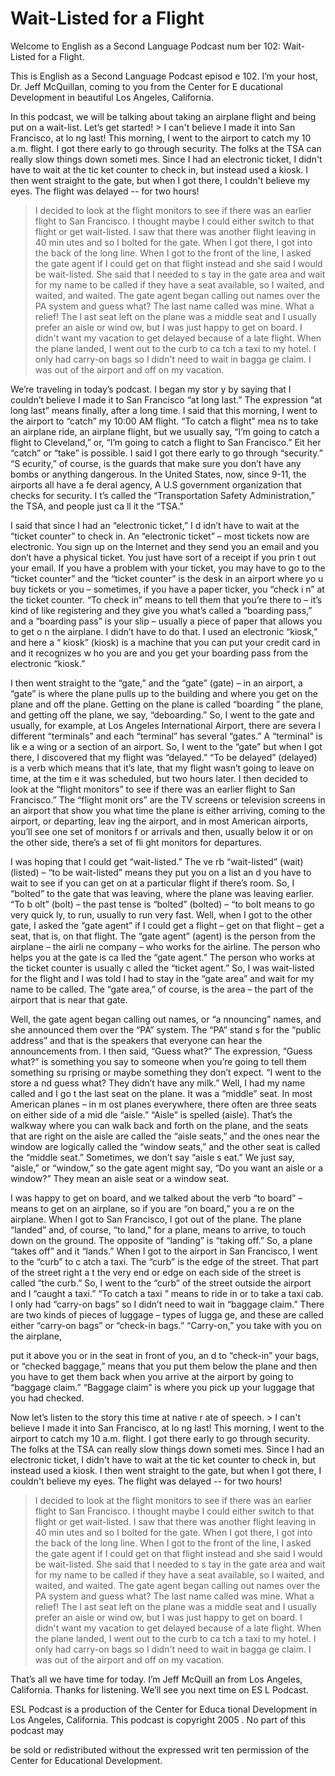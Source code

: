 # Wait-Listed for a Flight

Welcome to English as a Second Language Podcast num ber 102: Wait-Listed for a Flight.

This is English as a Second Language Podcast episod e 102. I’m your host, Dr. Jeff McQuillan, coming to you from the Center for E ducational Development in beautiful Los Angeles, California.

In this podcast, we will be talking about taking an  airplane flight and being put on a wait-list. Let’s get started! > I can't believe I made it into San Francisco, at lo ng last! This morning, I went to the airport to catch my 10 a.m. flight. I got there  early to go through security. The folks at the TSA can really slow things down someti mes. Since I had an electronic ticket, I didn't have to wait at the tic ket counter to check in, but instead used a kiosk. I then went straight to the gate, but  when I got there, I couldn't believe my eyes. The flight was delayed -- for two hours!
> I decided to look at the flight monitors to see if there was an earlier flight to San Francisco. I thought maybe I could either switch to  that flight or get wait-listed. I saw that there was another flight leaving in 40 min utes and so I bolted for the gate. When I got there, I got into the back of the long line. When I got to the front of the line, I asked the gate agent if I could get on that flight instead and she said I would be wait-listed. She said that I needed to s tay in the gate area and wait for my name to be called if they have a seat available,  so I waited, and waited, and waited.
> The gate agent began calling out names over the PA system and guess what? The last name called was mine. What a relief! The l ast seat left on the plane was a middle seat and I usually prefer an aisle or wind ow, but I was just happy to get on board. I didn't want my vacation to get delayed because of a late flight.
> When the plane landed, I went out to the curb to ca tch a taxi to my hotel. I only had carry-on bags so I didn't need to wait in bagga ge claim. I was out of the airport and off on my vacation.

We’re traveling in today’s podcast. I began my stor y by saying that I couldn’t believe I made it to San Francisco “at long last.” The expression “at long last” means finally, after a long time. I said that this morning, I went to the airport to “catch” my 10:00 AM flight. “To catch a flight” mea ns to take an airplane ride, an airplane flight, but we usually say, “I’m going to catch a flight to Cleveland,” or, “I’m going to catch a flight to San Francisco.” Eit her “catch” or “take” is possible. I said I got there early to go through “security.” “S ecurity,” of course, is the guards that make sure you don’t have any bombs or anything  dangerous. In the United States, now, since 9-11, the airports all have a fe deral agency, A U.S government organization that checks for security. I t’s called the “Transportation Safety Administration,” the TSA, and people just ca ll it the “TSA.”

I said that since I had an “electronic ticket,” I d idn’t have to wait at the “ticket counter” to check in. An “electronic ticket” – most  tickets now are electronic. You sign up on the Internet and they send you an email and you don’t have a physical ticket. You just have sort of a receipt if you prin t out your email. If you have a problem with your ticket, you may have to go to the  “ticket counter” and the “ticket counter” is the desk in an airport where yo u buy tickets or you – sometimes, if you have a paper ticker, you “check i n” at the ticket counter. “To check in” means to tell them that you’re there to –  it’s kind of like registering and they give you what’s called a “boarding pass,” and a “boarding pass” is your slip – usually a piece of paper that allows you to get o n the airplane.  I didn’t have to do that. I used an electronic “kiosk,” and here a “ kiosk” (kiosk) is a machine that you can put your credit card in and it recognizes w ho you are and you get your boarding pass from the electronic “kiosk.”

I then went straight to the “gate,” and the “gate” (gate) – in an airport, a “gate” is where the plane pulls up to the building and where you get on the plane and off the plane. Getting on the plane is called “boarding ” the plane, and getting off the plane, we say, “deboarding.” So, I went to the gate  and usually, for example, at Los Angeles International Airport, there are severa l different “terminals” and each “terminal” has several “gates.” A “terminal” is lik e a wing or a section of an airport. So, I went to the “gate” but when I got there, I discovered that my flight was “delayed.” “To be delayed” (delayed) is a verb which means that it’s late, that my flight wasn’t going to leave on time, at the tim e it was scheduled, but two hours later. I then decided to look at the “flight monitors” to see if there was an earlier flight to San Francisco.” The “flight monit ors” are the TV screens or television screens in an airport that show you what  time the plane is either arriving, coming to the airport, or departing, leav ing the airport, and in most American airports, you’ll see one set of monitors f or arrivals and then, usually below it or on the other side, there’s a set of fli ght monitors for departures.

I was hoping that I could get “wait-listed.” The ve rb “wait-listed” (wait) (listed) – “to be wait-listed” means they put you on a list an d you have to wait to see if you can get on at a particular flight if there’s room. So, I “bolted” to the gate that was leaving, where the plane was leaving earlier. “To b olt” (bolt) – the past tense is “bolted” (bolted) – “to bolt means to go very quick ly, to run, usually to run very fast. Well, when I got to the other gate, I asked the “gate agent” if I could get a flight – get on that flight – get a seat, that is, on that flight. The “gate agent” (agent) is the person from the airplane – the airli ne company – who works for the airline. The person who helps you at the gate is ca lled the “gate agent.” The person who works at the ticket counter is usually c alled the “ticket agent.” So, I was wait-listed for the flight and I was told I had  to stay in the “gate area” and wait for my name to be called. The “gate area,” of course, is the area – the part of the airport that is near that gate.

Well, the gate agent began calling out names, or “a nnouncing” names, and she announced them over the “PA” system. The “PA” stand s for the “public address” and that is the speakers that everyone can hear the  announcements from. I then said, “Guess what?” The expression, “Guess what?” is something you say to someone when you’re going to tell them something su rprising or maybe something they don’t expect. “I went to the store a nd guess what? They didn’t have any milk.” Well, I had my name called and I go t the last seat on the plane. It was a “middle” seat. In most American planes – in m ost planes everywhere, there often are three seats on either side of a mid dle “aisle.” “Aisle” is spelled (aisle). That’s the walkway where you can walk back  and forth on the plane, and the seats that are right on the aisle are called the “aisle seats,” and the ones near the window are logically called the “window seats,”  and the other seat is called the “middle seat.” Sometimes, we don’t say “aisle s eat.” We just say, “aisle,” or “window,” so the gate agent might say, “Do you want  an aisle or a window?” They mean an aisle seat or a window seat.

I was happy to get on board, and we talked about the verb “to board” – means to get on an airplane, so if you are “on board,” you a re on the airplane. When I got to San Francisco, I got out of the plane. The plane  “landed” and, of course, “to land,” for a plane, means to arrive, to touch down on the ground. The opposite of “landing” is “taking off.” So, a plane “takes off” and it “lands.” When I got to the airport in San Francisco, I went to the “curb” to c atch a taxi. The “curb” is the edge of the street. That part of the street right a t the very end or edge on each side of the street is called “the curb.” So, I went  to the “curb” of the street outside the airport and I “caught a taxi.” “To catch a taxi ” means to ride in or to take a taxi cab. I only had “carry-on bags” so I didn’t need to  wait in “baggage claim.” There are two kinds of pieces of luggage – types of lugga ge, and these are called either “carry-on bags” or “check-in bags.” “Carry-on,” you  take with you on the airplane,

put it above you or in the seat in front of you, an d to “check-in” your bags, or “checked baggage,” means that you put them below the plane and then you have to get them back when you arrive at the airport by going to “baggage claim.” “Baggage claim” is where you pick up your luggage that you had checked.

Now let’s listen to the story this time at native r ate of speech.  > I can't believe I made it into San Francisco, at lo ng last! This morning, I went to the airport to catch my 10 a.m. flight. I got there  early to go through security. The folks at the TSA can really slow things down someti mes. Since I had an electronic ticket, I didn't have to wait at the tic ket counter to check in, but instead used a kiosk. I then went straight to the gate, but  when I got there, I couldn't believe my eyes. The flight was delayed -- for two hours!
> I decided to look at the flight monitors to see if there was an earlier flight to San Francisco. I thought maybe I could either switch to  that flight or get wait-listed. I saw that there was another flight leaving in 40 min utes and so I bolted for the gate. When I got there, I got into the back of the long line. When I got to the front of the line, I asked the gate agent if I could get on that flight instead and she said I would be wait-listed. She said that I needed to s tay in the gate area and wait for my name to be called if they have a seat available,  so I waited, and waited, and waited.
> The gate agent began calling out names over the PA system and guess what? The last name called was mine. What a relief! The l ast seat left on the plane was a middle seat and I usually prefer an aisle or wind ow, but I was just happy to get on board. I didn't want my vacation to get delayed because of a late flight.
> When the plane landed, I went out to the curb to ca tch a taxi to my hotel. I only had carry-on bags so I didn't need to wait in bagga ge claim. I was out of the airport and off on my vacation.

That’s all we have time for today. I’m Jeff McQuill an from Los Angeles, California. Thanks for listening. We’ll see you next time on ES L Podcast.

ESL Podcast is a production of the Center for Educa tional Development in Los Angeles, California. This podcast is copyright 2005 . No part of this podcast may

be sold or redistributed without the expressed writ ten permission of the Center for Educational Development.

